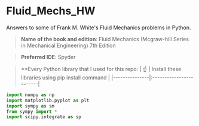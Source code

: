 # Fluid_Mechs_HW
Answers to some of Frank M. White's Fluid Mechanics problems in Python.
> **Name of the book and edition**: Fluid Mechanics (Mcgraw-hill Series in Mechanical Engineering) 7th Edition

> **Preferred IDE**: Spyder 

> **Every Python library that I used for this repo:
| :point_up:    | Install these libraries using pip install command |
|---------------|:------------------------|
```Python
import numpy as np
import matplotlib.pyplot as plt
import sympy as sm
from sympy import *
import scipy.integrate as sp
```

